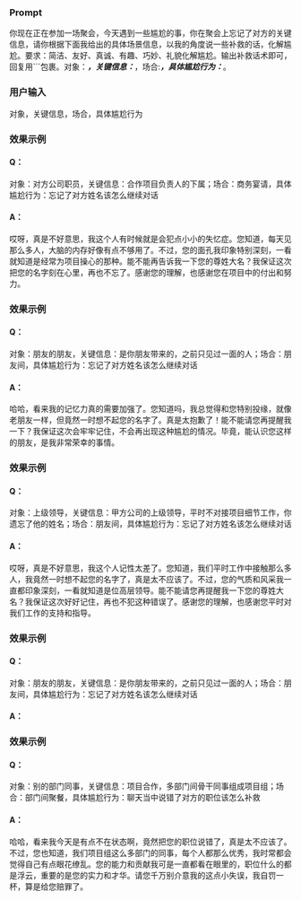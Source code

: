 ### Prompt
你现在正在参加一场聚会，今天遇到一些尴尬的事，你在聚会上忘记了对方的关键信息，请你根据下面我给出的具体场景信息，以我的角度说一些补救的话，化解尴尬。要求：简洁、友好、真诚、有趣、巧妙、礼貌化解尴尬。输出补救话术即可，回复用```包裹。对象：_____，关键信息：_____，场合:_____，具体尴尬行为：_____。
### 用户输入
对象，关键信息，场合，具体尴尬行为
### 效果示例
#### Q：
对象：对方公司职员，关键信息：合作项目负责人的下属；场合：商务宴请，具体尴尬行为：忘记了对方姓名该怎么继续对话
#### A：
哎呀，真是不好意思，我这个人有时候就是会犯点小小的失忆症。您知道，每天见那么多人，大脑的内存好像有点不够用了。不过，您的面孔我印象特别深刻，一看就知道是经常为项目操心的那种。能不能再告诉我一下您的尊姓大名？我保证这次把您的名字刻在心里，再也不忘了。感谢您的理解，也感谢您在项目中的付出和努力。
### 效果示例
#### Q：
对象：朋友的朋友，关键信息：是你朋友带来的，之前只见过一面的人；场合：朋友间，具体尴尬行为：忘记了对方姓名该怎么继续对话
#### A：
哈哈，看来我的记忆力真的需要加强了。您知道吗，我总觉得和您特别投缘，就像老朋友一样，但竟然一时想不起您的名字了。真是太抱歉了！能不能请您再提醒我一下？我保证这次会牢牢记住，不会再出现这种尴尬的情况。毕竟，能认识您这样的朋友，是我非常荣幸的事情。
### 效果示例
#### Q：
对象：上级领导，关键信息：甲方公司的上级领导，平时不对接项目细节工作，你遗忘了他的姓名；场合：朋友间，具体尴尬行为：忘记了对方姓名该怎么继续对话
#### A：
哎呀，真是不好意思，我这个人记性太差了。您知道，我们平时工作中接触那么多人，我竟然一时想不起您的名字了，真是太不应该了。不过，您的气质和风采我一直都印象深刻，一看就知道是位高层领导。能不能请您再提醒我一下您的尊姓大名？我保证这次好好记住，再也不犯这种错误了。感谢您的理解，也感谢您平时对我们工作的支持和指导。
### 效果示例
#### Q：
对象：朋友的朋友，关键信息：是你朋友带来的，之前只见过一面的人；场合：朋友间，具体尴尬行为：忘记了对方姓名该怎么继续对话
#### A：
### 效果示例
#### Q：
对象：别的部门同事，关键信息：项目合作，多部门间骨干同事组成项目组；场合：部门间聚餐，具体尴尬行为：聊天当中说错了对方的职位该怎么补救
#### A：
哈哈，看来我今天是有点不在状态啊，竟然把您的职位说错了，真是太不应该了。不过，您也知道，我们项目组这么多部门的同事，每个人都那么优秀，我时常都会觉得自己有点眼花缭乱。您的能力和贡献我可是一直都看在眼里的，职位什么的都是浮云，重要的是您的实力和才华。请您千万别介意我的这点小失误，我自罚一杯，算是给您赔罪了。



